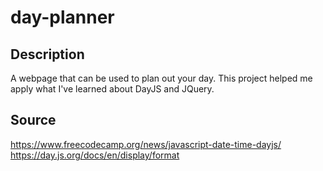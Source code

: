 # day-planner

## Description
A webpage that can be used to plan out your day. This project helped me apply what I've learned about DayJS and JQuery.

## Source
https://www.freecodecamp.org/news/javascript-date-time-dayjs/
https://day.js.org/docs/en/display/format

